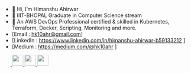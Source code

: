 - 👋 Hi, I’m Himanshu Ahirwar
- 🏫 IIIT-BHOPAL Graduate in Computer Science stream
- 👀 An AWS DevOps Professional certified & skilled in Kubernetes, Terraform, Docker, Scripting, Monitoring and more.
-  [Email : hk10ahr@gmail.com]
-  [LinkedIn : https://www.linkedin.com/in/himanshu-ahirwar-b59133212 ]
-  [Medium : https://medium.com/@hk10ahr ]

  <p>&nbsp&nbsp&nbsp&nbsp&nbsp<a href="mailto:hk10ahr@gmail.com"> <img src="https://static.vecteezy.com/system/resources/previews/016/716/465/original/gmail-icon-free-png.png" width=30 height=30> </a> <a href="https://www.linkedin.com/in/himanshu-ahirwar-b59133212"> <img src="https://static-00.iconduck.com/assets.00/linkedin-icon-1024x1024-net2o24e.png" width=30 height=30> </a> <a href="https://medium.com/@hk10ahr"> <img src="https://cdn.icon-icons.com/icons2/2997/PNG/512/medium_logo_icon_187624.png" width=30 height=30> </a></p>
<!---
h1manshu98/h1manshu98 is a ✨ special ✨ repository because its `README.md` (this file) appears on your GitHub profile.
You can click the Preview link to take a look at your changes.
--->
